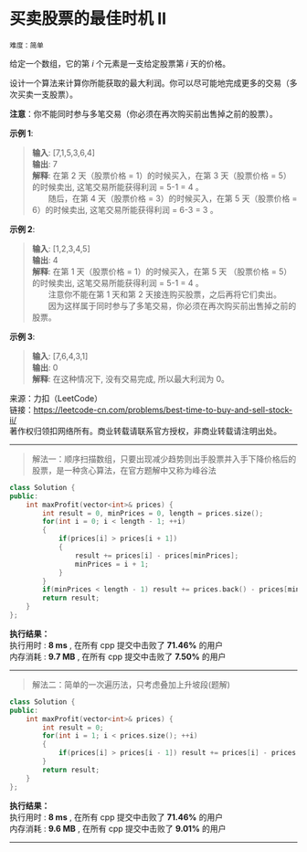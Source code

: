 # 买卖股票的最佳时机 II #  
`难度：简单` 

给定一个数组，它的第 *i* 个元素是一支给定股票第 *i* 天的价格。

设计一个算法来计算你所能获取的最大利润。你可以尽可能地完成更多的交易（多次买卖一支股票）。  

**注意**：你不能同时参与多笔交易（你必须在再次购买前出售掉之前的股票）。  

**示例 1**:  

>**输入**: [7,1,5,3,6,4]  
>**输出**: 7  
>**解释**: 在第 2 天（股票价格 = 1）的时候买入，在第 3 天（股票价格 = 5）的时候卖出, 这笔交易所能获得利润 = 5-1 = 4 。  
>&emsp;&emsp;随后，在第 4 天（股票价格 = 3）的时候买入，在第 5 天（股票价格 = 6）的时候卖出, 这笔交易所能获得利润 = 6-3 = 3 。  

**示例 2**:  

>**输入**: [1,2,3,4,5]  
>**输出**: 4  
>**解释**: 在第 1 天（股票价格 = 1）的时候买入，在第 5 天 （股票价格 = 5）的时候卖出, 这笔交易所能获得利润 = 5-1 = 4 。  
>&emsp;&emsp;注意你不能在第 1 天和第 2 天接连购买股票，之后再将它们卖出。  
>&emsp;&emsp;因为这样属于同时参与了多笔交易，你必须在再次购买前出售掉之前的股票。  

**示例 3**:  

>**输入**: [7,6,4,3,1]  
>**输出**: 0  
>**解释**: 在这种情况下, 没有交易完成, 所以最大利润为 0。  

来源：力扣（LeetCode）  
链接：https://leetcode-cn.com/problems/best-time-to-buy-and-sell-stock-ii/  
著作权归领扣网络所有。商业转载请联系官方授权，非商业转载请注明出处。  

---  
>解法一：顺序扫描数组，只要出现减少趋势则出手股票并入手下降价格后的股票，是一种贪心算法，在官方题解中又称为峰谷法  

```C++  
class Solution {
public:
    int maxProfit(vector<int>& prices) {
        int result = 0, minPrices = 0, length = prices.size();
        for(int i = 0; i < length - 1; ++i)
        {
            if(prices[i] > prices[i + 1])
            {
                result += prices[i] - prices[minPrices];
                minPrices = i + 1;
            }
        }
        if(minPrices < length - 1) result += prices.back() - prices[minPrices];
        return result;
    }
};
```  

**执行结果：**  
执行用时 : **8 ms** , 在所有 cpp 提交中击败了 **71.46%** 的用户  
内存消耗 : **9.7 MB** , 在所有 cpp 提交中击败了 **7.50%** 的用户  

---  
>解法二：简单的一次遍历法，只考虑叠加上升坡段(题解)  

```C++  
class Solution {
public:
    int maxProfit(vector<int>& prices) {
        int result = 0;
        for(int i = 1; i < prices.size(); ++i)
        {
            if(prices[i] > prices[i - 1]) result += prices[i] - prices[i - 1];
        }
        return result;
    }
};
```  

**执行结果：**  
执行用时 : **8 ms** , 在所有 cpp 提交中击败了 **71.46%** 的用户  
内存消耗 : **9.6 MB** , 在所有 cpp 提交中击败了 **9.01%** 的用户  

---  